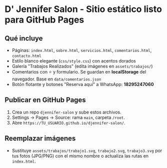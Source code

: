 # D' Jennifer Salon - Sitio estático listo para GitHub Pages

## Qué incluye
- Páginas: `index.html`, `sobre.html`, `servicios.html`, `comentarios.html`, `contacto.html`
- Estilo blanco elegante (`css/style.css`) con acentos dorados
- Galería "Trabajos Realizados" (edita imágenes en `assets/trabajos/`)
- Comentarios con ⭐ y formulario. Se guardan en **localStorage** del navegador. Base en `data/comentarios.json`
- Botón flotante y botones "Reserva aquí" a WhatsApp: **18295247060**

## Publicar en GitHub Pages
1) Crea un repo `djennifer-salon` y sube estos archivos.
2) Settings → Pages → Source: rama `main`, carpeta `/root`.
3) Abre `https://TU_USUARIO.github.io/djennifer-salon/`.

## Reemplazar imágenes
- Sustituye `assets/trabajos/trabajo1.svg`, `trabajo2.svg`, `trabajo3.svg` por tus fotos (JPG/PNG) con el mismo nombre o actualiza las rutas en `index.html`.
